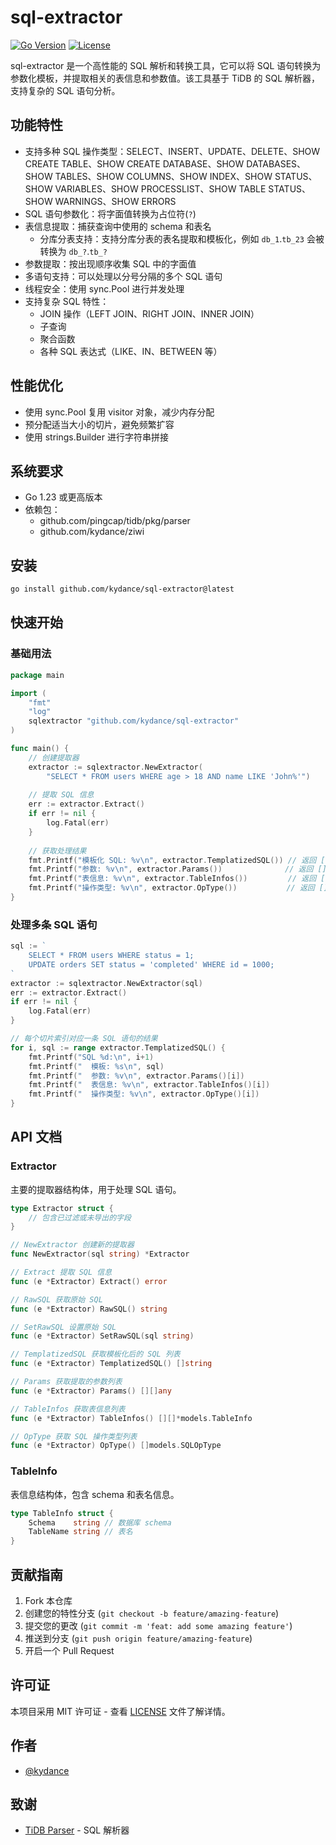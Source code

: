 # sql-extractor

[![Go Version](https://img.shields.io/badge/Go-1.23%2B-blue)](https://golang.org/doc/devel/release.html#go1.23)
[![License](https://img.shields.io/badge/License-MIT-green.svg)](https://opensource.org/licenses/MIT)

sql-extractor 是一个高性能的 SQL 解析和转换工具，它可以将 SQL 语句转换为参数化模板，并提取相关的表信息和参数值。该工具基于 TiDB 的 SQL 解析器，支持复杂的 SQL 语句分析。

## 功能特性

- 支持多种 SQL 操作类型：SELECT、INSERT、UPDATE、DELETE、SHOW CREATE TABLE、SHOW CREATE DATABASE、SHOW DATABASES、SHOW TABLES、SHOW COLUMNS、SHOW INDEX、SHOW STATUS、SHOW VARIABLES、SHOW PROCESSLIST、SHOW TABLE STATUS、SHOW WARNINGS、SHOW ERRORS
- SQL 语句参数化：将字面值转换为占位符(`?`)
- 表信息提取：捕获查询中使用的 schema 和表名
  - 分库分表支持：支持分库分表的表名提取和模板化，例如 `db_1`.`tb_23` 会被转换为 `db_?`.`tb_?`
- 参数提取：按出现顺序收集 SQL 中的字面值
- 多语句支持：可以处理以分号分隔的多个 SQL 语句
- 线程安全：使用 sync.Pool 进行并发处理
- 支持复杂 SQL 特性：
  - JOIN 操作（LEFT JOIN、RIGHT JOIN、INNER JOIN）
  - 子查询
  - 聚合函数
  - 各种 SQL 表达式（LIKE、IN、BETWEEN 等）

## 性能优化

- 使用 sync.Pool 复用 visitor 对象，减少内存分配
- 预分配适当大小的切片，避免频繁扩容
- 使用 strings.Builder 进行字符串拼接

## 系统要求

- Go 1.23 或更高版本
- 依赖包：
  - github.com/pingcap/tidb/pkg/parser
  - github.com/kydance/ziwi

## 安装

```bash
go install github.com/kydance/sql-extractor@latest
```

## 快速开始

### 基础用法

```go
package main

import (
    "fmt"
    "log"
    sqlextractor "github.com/kydance/sql-extractor"
)

func main() {
    // 创建提取器
    extractor := sqlextractor.NewExtractor(
        "SELECT * FROM users WHERE age > 18 AND name LIKE 'John%'")
    
    // 提取 SQL 信息
    err := extractor.Extract()
    if err != nil {
        log.Fatal(err)
    }
    
    // 获取处理结果
    fmt.Printf("模板化 SQL: %v\n", extractor.TemplatizedSQL()) // 返回 []string
    fmt.Printf("参数: %v\n", extractor.Params())              // 返回 [][]any
    fmt.Printf("表信息: %v\n", extractor.TableInfos())         // 返回 [][]*models.TableInfo
    fmt.Printf("操作类型: %v\n", extractor.OpType())           // 返回 []models.SQLOpType
}
```

### 处理多条 SQL 语句

```go
sql := `
    SELECT * FROM users WHERE status = 1;
    UPDATE orders SET status = 'completed' WHERE id = 1000;
`
extractor := sqlextractor.NewExtractor(sql)
err := extractor.Extract()
if err != nil {
    log.Fatal(err)
}

// 每个切片索引对应一条 SQL 语句的结果
for i, sql := range extractor.TemplatizedSQL() {
    fmt.Printf("SQL %d:\n", i+1)
    fmt.Printf("  模板: %s\n", sql)
    fmt.Printf("  参数: %v\n", extractor.Params()[i])
    fmt.Printf("  表信息: %v\n", extractor.TableInfos()[i])
    fmt.Printf("  操作类型: %v\n", extractor.OpType()[i])
}
```

## API 文档

### Extractor

主要的提取器结构体，用于处理 SQL 语句。

```go
type Extractor struct {
    // 包含已过滤或未导出的字段
}

// NewExtractor 创建新的提取器
func NewExtractor(sql string) *Extractor

// Extract 提取 SQL 信息
func (e *Extractor) Extract() error

// RawSQL 获取原始 SQL
func (e *Extractor) RawSQL() string

// SetRawSQL 设置原始 SQL
func (e *Extractor) SetRawSQL(sql string)

// TemplatizedSQL 获取模板化后的 SQL 列表
func (e *Extractor) TemplatizedSQL() []string

// Params 获取提取的参数列表
func (e *Extractor) Params() [][]any

// TableInfos 获取表信息列表
func (e *Extractor) TableInfos() [][]*models.TableInfo

// OpType 获取 SQL 操作类型列表
func (e *Extractor) OpType() []models.SQLOpType
```

### TableInfo

表信息结构体，包含 schema 和表名信息。

```go
type TableInfo struct {
    Schema    string // 数据库 schema
    TableName string // 表名
}
```

## 贡献指南

1. Fork 本仓库
2. 创建您的特性分支 (`git checkout -b feature/amazing-feature`)
3. 提交您的更改 (`git commit -m 'feat: add some amazing feature'`)
4. 推送到分支 (`git push origin feature/amazing-feature`)
5. 开启一个 Pull Request

## 许可证

本项目采用 MIT 许可证 - 查看 [LICENSE](LICENSE) 文件了解详情。

## 作者

- [@kydance](https://github.com/kydance)

## 致谢

- [TiDB Parser](https://github.com/pingcap/tidb) - SQL 解析器
